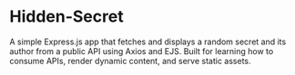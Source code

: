 # Hidden-Secret
A simple Express.js app that fetches and displays a random secret and its author from a public API using Axios and EJS. Built for learning how to consume APIs, render dynamic content, and serve static assets.
